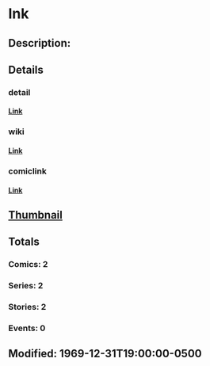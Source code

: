 # Ink
## Description: 
## Details
### detail
#### [Link](http://marvel.com/characters/1041/ink?utm_campaign=apiRef&utm_source=225578a89fc76f3d20fbffda5d17a88d)
### wiki
#### [Link](http://marvel.com/universe/Ink?utm_campaign=apiRef&utm_source=225578a89fc76f3d20fbffda5d17a88d)
### comiclink
#### [Link](http://marvel.com/comics/characters/1011293/ink?utm_campaign=apiRef&utm_source=225578a89fc76f3d20fbffda5d17a88d)
## [Thumbnail](http://i.annihil.us/u/prod/marvel/i/mg/b/40/image_not_available.jpg)
## Totals
### Comics: 2
### Series: 2
### Stories: 2
### Events: 0
## Modified: 1969-12-31T19:00:00-0500